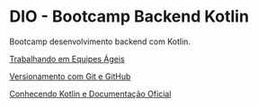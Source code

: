# DIO - Bootcamp Backend Kotlin

Bootcamp desenvolvimento backend com Kotlin.

[Trabalhando em Equipes Ágeis](/equipes_ageis/readme.md)

[Versionamento com Git e GitHub](/versionamento_git/readme.md)

[Conhecendo Kotlin e Documentação Oficial](/conhecendo_kt_doc_oficial/readme.md)